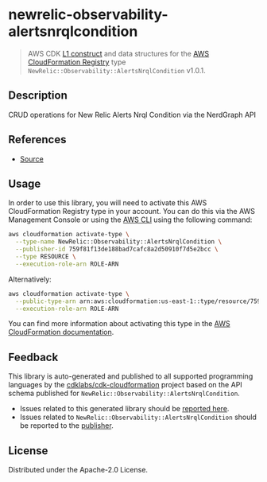 # newrelic-observability-alertsnrqlcondition

> AWS CDK [L1 construct] and data structures for the [AWS CloudFormation Registry] type `NewRelic::Observability::AlertsNrqlCondition` v1.0.1.

[L1 construct]: https://docs.aws.amazon.com/cdk/latest/guide/constructs.html
[AWS CloudFormation Registry]: https://docs.aws.amazon.com/AWSCloudFormation/latest/UserGuide/registry.html

## Description

CRUD operations for New Relic Alerts Nrql Condition via the NerdGraph API

## References

* [Source](https://github.com/newrelic/newrelic-cloudformation-resource-providers-alertsnrqlcondition.git)

## Usage

In order to use this library, you will need to activate this AWS CloudFormation Registry type in your account. You can do this via the AWS Management Console or using the [AWS CLI](https://aws.amazon.com/cli/) using the following command:

```sh
aws cloudformation activate-type \
  --type-name NewRelic::Observability::AlertsNrqlCondition \
  --publisher-id 759f81f13de188bad7cafc8a2d50910f7d5e2bcc \
  --type RESOURCE \
  --execution-role-arn ROLE-ARN
```

Alternatively:

```sh
aws cloudformation activate-type \
  --public-type-arn arn:aws:cloudformation:us-east-1::type/resource/759f81f13de188bad7cafc8a2d50910f7d5e2bcc/NewRelic-Observability-AlertsNrqlCondition \
  --execution-role-arn ROLE-ARN
```

You can find more information about activating this type in the [AWS CloudFormation documentation](https://docs.aws.amazon.com/AWSCloudFormation/latest/UserGuide/registry-public.html).

## Feedback

This library is auto-generated and published to all supported programming languages by the [cdklabs/cdk-cloudformation] project based on the API schema published for `NewRelic::Observability::AlertsNrqlCondition`.

* Issues related to this generated library should be [reported here](https://github.com/cdklabs/cdk-cloudformation/issues/new?title=Issue+with+%40cdk-cloudformation%2Fnewrelic-observability-alertsnrqlcondition+v1.0.1).
* Issues related to `NewRelic::Observability::AlertsNrqlCondition` should be reported to the [publisher](https://github.com/newrelic/newrelic-cloudformation-resource-providers-alertsnrqlcondition.git).

[cdklabs/cdk-cloudformation]: https://github.com/cdklabs/cdk-cloudformation

## License

Distributed under the Apache-2.0 License.
